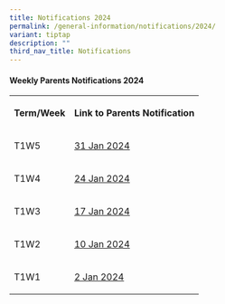 ```yaml
---
title: Notifications 2024
permalink: /general-information/notifications/2024/
variant: tiptap
description: ""
third_nav_title: Notifications
---
```

<h4><strong>Weekly Parents Notifications 2024</strong></h4>
<table>
<tbody>
<tr>
<th rowspan="1" colspan="1">
<p>Term/Week</p>
</th>
<th rowspan="1" colspan="1">
<p><strong>Link to Parents Notification</strong>
</p>
</th>
</tr>
<tr>
<td rowspan="1" colspan="1">
<p>T1W5</p>
</td>
<td rowspan="1" colspan="1">
<p><a href="/files/Notifications/2024/T1W5_Parents_Notification__2024_01_31_.pdf" rel="noopener noreferrer nofollow" target="_blank">31 Jan 2024</a>
</p>
</td>
</tr>
<tr>
<td rowspan="1" colspan="1">
<p>T1W4</p>
</td>
<td rowspan="1" colspan="1">
<p><a href="/files/Notifications/2024/T1W4_Parents_Notification__2024_01_24_.pdf" rel="noopener noreferrer nofollow" target="_blank">24 Jan 2024</a>
</p>
</td>
</tr>
<tr>
<td rowspan="1" colspan="1">
<p>T1W3</p>
</td>
<td rowspan="1" colspan="1">
<p><a href="/files/Notifications/2024/T1W3_Parents_Notification__2024_01_17_.pdf" rel="noopener noreferrer nofollow" target="_blank">17 Jan 2024</a>
</p>
</td>
</tr>
<tr>
<td rowspan="1" colspan="1">
<p>T1W2</p>
</td>
<td rowspan="1" colspan="1">
<p><a href="/files/Notifications/2024/T1W2_Parents_Notification__2024_01_10_.pdf" rel="noopener noreferrer nofollow" target="_blank">10 Jan 2024</a>
</p>
</td>
</tr>
<tr>
<td rowspan="1" colspan="1">
<p>T1W1</p>
</td>
<td rowspan="1" colspan="1">
<p><a href="/files/Notifications/2024/T1W1_Parents_Notification__2024_01_02_.pdf" rel="noopener noreferrer nofollow" target="_blank">2 Jan 2024</a>
</p>
</td>
</tr>
</tbody>
</table>
<p></p>